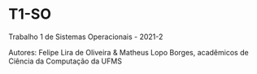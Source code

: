 # T1-SO
Trabalho 1 de Sistemas Operacionais - 2021-2 

Autores: Felipe Lira de Oliveira & Matheus Lopo Borges, acadêmicos de Ciência da Computação da UFMS
